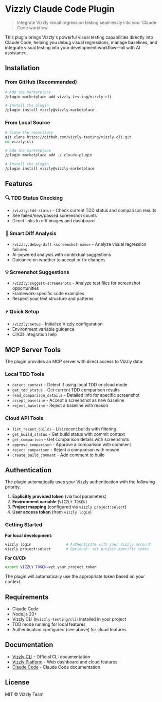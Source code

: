 # Vizzly Claude Code Plugin

> Integrate Vizzly visual regression testing seamlessly into your Claude Code workflow

This plugin brings Vizzly's powerful visual testing capabilities directly into Claude Code, helping you debug visual regressions, manage baselines, and integrate visual testing into your development workflow—all with AI assistance.

## Installation

### From GitHub (Recommended)

```bash
# Add the marketplace
/plugin marketplace add vizzly-testing/vizzly-cli

# Install the plugin
/plugin install vizzly@vizzly-marketplace
```

### From Local Source

```bash
# Clone the repository
git clone https://github.com/vizzly-testing/vizzly-cli.git
cd vizzly-cli

# Add the marketplace
/plugin marketplace add ./.claude-plugin

# Install the plugin
/plugin install vizzly@vizzly-marketplace
```

## Features

### 🔍 **TDD Status Checking**
- `/vizzly:tdd-status` - Check current TDD status and comparison results
- See failed/new/passed screenshot counts
- Direct links to diff images and dashboard

### 🐛 **Smart Diff Analysis**
- `/vizzly:debug-diff <screenshot-name>` - Analyze visual regression failures
- AI-powered analysis with contextual suggestions
- Guidance on whether to accept or fix changes

### 💡 **Screenshot Suggestions**
- `/vizzly:suggest-screenshots` - Analyze test files for screenshot opportunities
- Framework-specific code examples
- Respect your test structure and patterns

### ⚡ **Quick Setup**
- `/vizzly:setup` - Initialize Vizzly configuration
- Environment variable guidance
- CI/CD integration help

## MCP Server Tools

The plugin provides an MCP server with direct access to Vizzly data:

### Local TDD Tools
- `detect_context` - Detect if using local TDD or cloud mode
- `get_tdd_status` - Get current TDD comparison results
- `read_comparison_details` - Detailed info for specific screenshot
- `accept_baseline` - Accept a screenshot as new baseline
- `reject_baseline` - Reject a baseline with reason

### Cloud API Tools
- `list_recent_builds` - List recent builds with filtering
- `get_build_status` - Get build status with commit context
- `get_comparison` - Get comparison details with screenshots
- `approve_comparison` - Approve a comparison with comment
- `reject_comparison` - Reject a comparison with reason
- `create_build_comment` - Add comment to build

## Authentication

The plugin automatically uses your Vizzly authentication with the following priority:

1. **Explicitly provided token** (via tool parameters)
2. **Environment variable** (`VIZZLY_TOKEN`)
3. **Project mapping** (configured via `vizzly project:select`)
4. **User access token** (from `vizzly login`)

### Getting Started

**For local development:**
```bash
vizzly login                # Authenticate with your Vizzly account
vizzly project:select       # Optional: set project-specific token
```

**For CI/CD:**
```bash
export VIZZLY_TOKEN=vzt_your_project_token
```

The plugin will automatically use the appropriate token based on your context.

## Requirements

- Claude Code
- Node.js 20+
- Vizzly CLI (`@vizzly-testing/cli`) installed in your project
- TDD mode running for local features
- Authentication configured (see above) for cloud features

## Documentation

- [Vizzly CLI](https://github.com/vizzly-testing/vizzly-cli) - Official CLI documentation
- [Vizzly Platform](https://vizzly.dev) - Web dashboard and cloud features
- [Claude Code](https://claude.com/claude-code) - Claude Code documentation

## License

MIT © Vizzly Team
